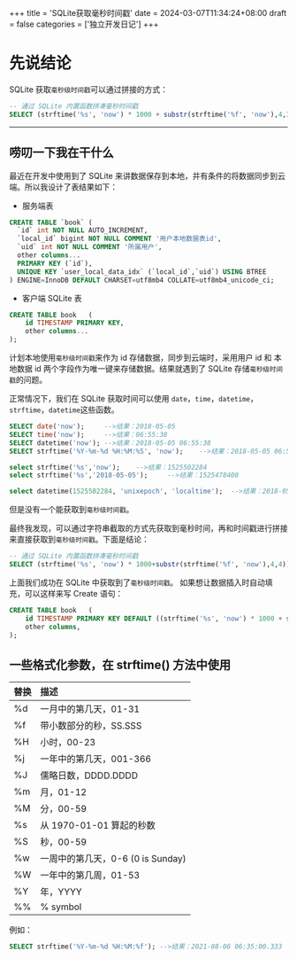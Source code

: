 +++
title = 'SQLite获取毫秒时间戳'
date = 2024-03-07T11:34:24+08:00
draft = false
categories = ['独立开发日记']
+++

# 先说结论
SQLite 获取`毫秒级时间戳`可以通过拼接的方式：
```SQL
-- 通过 SQLite 内置函数拼凑毫秒时间戳
SELECT (strftime('%s', 'now') * 1000 + substr(strftime('%f', 'now'),4,3)) AS milliseconds; -->结果：1709783374677
```
---

## 唠叨一下我在干什么
最近在开发中使用到了 SQLite 来讲数据保存到本地，并有条件的将数据同步到云端。所以我设计了表结果如下：
- 服务端表
```SQL
CREATE TABLE `book` (
  `id` int NOT NULL AUTO_INCREMENT,
  `local_id` bigint NOT NULL COMMENT '用户本地数据表id',
  `uid` int NOT NULL COMMENT '所属用户',
  other columns...
  PRIMARY KEY (`id`),
  UNIQUE KEY `user_local_data_idx` (`local_id`,`uid`) USING BTREE
) ENGINE=InnoDB DEFAULT CHARSET=utf8mb4 COLLATE=utf8mb4_unicode_ci;
```
- 客户端 SQLite 表
```SQL
CREATE TABLE book	(
    id TIMESTAMP PRIMARY KEY,
    other columns...
);
```
计划本地使用`毫秒级时间戳`来作为 id 存储数据，同步到云端时，采用用户 id 和 本地数据 id 两个字段作为唯一键来存储数据。结果就遇到了 SQLite 存储`毫秒级时间戳`的问题。

正常情况下，我们在 SQLite 获取时间可以使用 `date`，`time`，`datetime`，`strftime`，`datetime`这些函数。
```SQL
SELECT date('now');     -->结果：2018-05-05
SELECT time('now');     -->结果：06:55:38
SELECT datetime('now'); -->结果：2018-05-05 06:55:38
SELECT strftime('%Y-%m-%d %H:%M:%S', 'now');    -->结果：2018-05-05 06:55:38

select strftime('%s','now');    -->结果：1525502284
select strftime('%s','2018-05-05');     -->结果：1525478400

select datetime(1525502284, 'unixepoch', 'localtime');  -->结果：2018-05-05 14:38:04
```
但是没有一个能获取到`毫秒级时间戳`。

最终我发现，可以通过字符串截取的方式先获取到毫秒时间，再和时间戳进行拼接来直接获取到`毫秒级时间戳`。下面是结论：
```SQL
-- 通过 SQLite 内置函数拼凑毫秒时间戳
SELECT (strftime('%s', 'now') * 1000+substr(strftime('%f', 'now'),4,4)) AS milliseconds; -->结果：1709783374677
```
上面我们成功在 SQLite 中获取到了`毫秒级时间戳`。
如果想让数据插入时自动填充，可以这样来写 Create 语句：
```SQL
CREATE TABLE book	(
    id TIMESTAMP PRIMARY KEY DEFAULT ((strftime('%s', 'now') * 1000 + substr(strftime('%f', 'now'),4,4))),
    other columns,
);
```
## 一些格式化参数，在 strftime() 方法中使用
|替换|描述|
|:---|:---|
|%d|一月中的第几天，01-31|
|%f|带小数部分的秒，SS.SSS|
|%H|小时，00-23|
|%j|一年中的第几天，001-366|
|%J|儒略日数，DDDD.DDDD|
|%m|月，01-12|
|%M|分，00-59|
|%s|从 1970-01-01 算起的秒数|
|%S|秒，00-59|
|%w|一周中的第几天，0-6 (0 is Sunday)|
|%W|一年中的第几周，01-53|
|%Y|年，YYYY|
|%%|% symbol|

例如：
```SQL
SELECT strftime('%Y-%m-%d %H:%M:%f'); -->结果：2021-08-06 06:35:00.333
```
